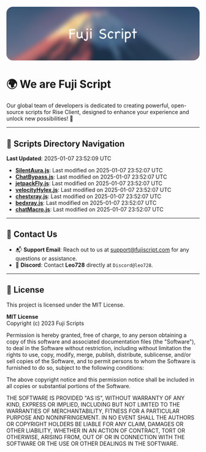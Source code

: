 ![Banner](.github/b.webp)

# 🌍 **We are Fuji Script**

Our global team of developers is dedicated to creating powerful, open-source scripts for Rise Client, designed to enhance your experience and unlock new possibilities! 🌟

---
<!-- SCRIPTS_NAVIGATION_START -->
## 📂 **Scripts Directory Navigation**

**Last Updated**: 2025-01-07 23:52:09 UTC

- **[SilentAura.js](scripts/SilentAura.js)**: Last modified on 2025-01-07 23:52:07 UTC
- **[ChatBypass.js](scripts/ChatBypass.js)**: Last modified on 2025-01-07 23:52:07 UTC
- **[jetpackFly.js](scripts/jetpackFly.js)**: Last modified on 2025-01-07 23:52:07 UTC
- **[velocityHylex.js](scripts/velocityHylex.js)**: Last modified on 2025-01-07 23:52:07 UTC
- **[chestxray.js](scripts/chestxray.js)**: Last modified on 2025-01-07 23:52:07 UTC
- **[bedxray.js](scripts/bedxray.js)**: Last modified on 2025-01-07 23:52:07 UTC
- **[chatMacro.js](scripts/chatMacro.js)**: Last modified on 2025-01-07 23:52:07 UTC

<!-- SCRIPTS_NAVIGATION_END -->

---

## 💬 **Contact Us**  
- 📬 **Support Email**: Reach out to us at [support@fujiscript.com](mailto:support@fujiscript.com) for any questions or assistance.  
- 💬 **Discord**: Contact **Leo728** directly at `Discord@leo728`.

---

## 📜 **License**

This project is licensed under the MIT License.  

**MIT License**  
Copyright (c) 2023 Fuji Scripts  

Permission is hereby granted, free of charge, to any person obtaining a copy of this software and associated documentation files (the "Software"), to deal in the Software without restriction, including without limitation the rights to use, copy, modify, merge, publish, distribute, sublicense, and/or sell copies of the Software, and to permit persons to whom the Software is furnished to do so, subject to the following conditions:  

The above copyright notice and this permission notice shall be included in all copies or substantial portions of the Software.  

THE SOFTWARE IS PROVIDED "AS IS", WITHOUT WARRANTY OF ANY KIND, EXPRESS OR IMPLIED, INCLUDING BUT NOT LIMITED TO THE WARRANTIES OF MERCHANTABILITY, FITNESS FOR A PARTICULAR PURPOSE AND NONINFRINGEMENT. IN NO EVENT SHALL THE AUTHORS OR COPYRIGHT HOLDERS BE LIABLE FOR ANY CLAIM, DAMAGES OR OTHER LIABILITY, WHETHER IN AN ACTION OF CONTRACT, TORT OR OTHERWISE, ARISING FROM, OUT OF OR IN CONNECTION WITH THE SOFTWARE OR THE USE OR OTHER DEALINGS IN THE SOFTWARE.  
